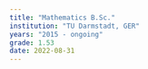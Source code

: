 ```yaml
---
title: "Mathematics B.Sc."
institution: "TU Darmstadt, GER"
years: "2015 - ongoing"
grade: 1.53
date: 2022-08-31
---
```

